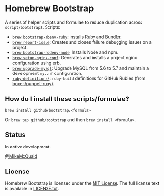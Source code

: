# Homebrew Bootstrap

A series of helper scripts and formulae to reduce duplication across `script/bootstrap`s. Scripts:

- [`brew bootstrap-rbenv-ruby`](cmd/brew-bootstrap-rbenv-ruby): Installs Ruby and Bundler.
- [`brew report-issue`](cmd/brew-report-issue.rb): Creates and closes failure debugging issues on a project.
- [`brew bootstrap-nodenv-node`](cmd/brew-bootstrap-nodenv-node): Installs Node and npm.
- [`brew setup-nginx-conf`](cmd/brew-setup-nginx-conf.rb): Generates and installs a project nginx configuration using erb.
- [`brew upgrade-mysql`](cmd/brew-upgrade-mysql): Upgrade MySQL from 5.6 to 5.7 and maintain a development `my.cnf` configuration.
- [`ruby-definitions/`](ruby-definitions): `ruby-build` definitions for GitHub Rubies (from [boxen/puppet-ruby](https://github.com/boxen/puppet-ruby/tree/HEAD/files/definitions)).

## How do I install these scripts/formulae?

`brew install github/bootstrap/<formula>`

Or `brew tap github/bootstrap` and then `brew install <formula>`.

## Status

In active development.

[@MikeMcQuaid](https://github.com/MikeMcQuaid/)

## License

Homebrew Bootstrap is licensed under the [MIT License](http://en.wikipedia.org/wiki/MIT_License).
The full license text is available in [LICENSE.txt](https://github.com/github/homebrew-bootstrap/blob/HEAD/LICENSE.txt).
